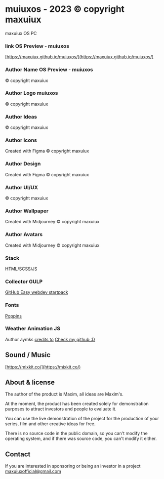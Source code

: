 # muiuxos - 2023 © copyright maxuiux
maxuiux OS PC

### link OS Preview - muiuxos
[https://maxuiux.github.io/muiuxos/](https://maxuiux.github.io/muiuxos/)

### Author Name OS Preview - muiuxos
© copyright maxuiux

### Author Logo muiuxos
© copyright maxuiux

### Author Ideas
© copyright maxuiux

### Author Icons
Created with Figma
© copyright maxuiux

### Author Design
Created with Figma
© copyright maxuiux

### Author UI/UX
© copyright maxuiux

### Author Wallpaper
Created with Midjourney
© copyright maxuiux

### Author Avatars
Created with Midjourney
© copyright maxuiux

### Stack
HTML/SCSS/JS

### Collector GULP
[GitHub Easy webdev startpack](https://github.com/budfy/Easy-webdev-startpack)

### Fonts
[Poppins](https://fonts.google.com/specimen/Poppins)

### Weather Animation JS
Author aymks
[credits to](https://codepen.io/Nvagelis/pen/yaQGrL)
[Check my github :D](https://github.com/aymks)

## Sound / Music
[https://mixkit.co/](https://mixkit.co/)

## About & license
The author of the product is Maxim, all ideas are Maxim's.

At the moment, the product has been created solely for demonstration purposes to attract investors and people to evaluate it.

You can use the live demonstration of the project for the production of your series, film and other creative ideas for free. 

There is no source code in the public domain, so you can't modify the operating system, and if there was source code, you can't modify it either.

## Contact
If you are interested in sponsoring or being an investor in a project
[maxuiuxofficial@gmail.com](mailto:maxuiuxofficial@gmail.com)
